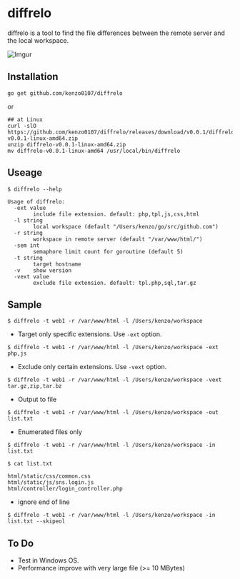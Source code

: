 # diffrelo

diffrelo is a tool to find the file differences between the remote server and the local workspace.

![Imgur](http://i.imgur.com/4tGwrRf.png)

## Installation

```
go get github.com/kenzo0107/diffrelo
```

or

```
## at Linux
curl -slO https://github.com/kenzo0107/diffrelo/releases/download/v0.0.1/diffrelo-v0.0.1-linux-amd64.zip
unzip diffrelo-v0.0.1-linux-amd64.zip
mv diffrelo-v0.0.1-linux-amd64 /usr/local/bin/diffrelo
```

## Useage

```
$ diffrelo --help

Usage of diffrelo:
  -ext value
        include file extension. default: php,tpl,js,css,html
  -l string
        local workspace (default "/Users/kenzo/go/src/github.com")
  -r string
        workspace in remote server (default "/var/www/html/")
  -sem int
        semaphore limit count for goroutine (default 5)
  -t string
        target hostname
  -v    show version
  -vext value
        exclude file extension. default: tpl.php,sql,tar.gz
```

## Sample

```
$ diffrelo -t web1 -r /var/www/html -l /Users/kenzo/workspace
```

- Target only specific extensions. Use `-ext` option.

```
$ diffrelo -t web1 -r /var/www/html -l /Users/kenzo/workspace -ext php,js
```

- Exclude only certain extensions. Use `-vext` option.

```
$ diffrelo -t web1 -r /var/www/html -l /Users/kenzo/workspace -vext tar.gz,zip,tar.bz
```

- Output to file

```
$ diffrelo -t web1 -r /var/www/html -l /Users/kenzo/workspace -out list.txt
```

- Enumerated files only

```
$ diffrelo -t web1 -r /var/www/html -l /Users/kenzo/workspace -in list.txt
```

```
$ cat list.txt

html/static/css/common.css
html/static/js/sns.login.js
html/controller/login_controller.php
```

- ignore end of line

```
$ diffrelo -t web1 -r /var/www/html -l /Users/kenzo/workspace -in list.txt --skipeol
```

## To Do

- Test in Windows OS.
- Performance improve with very large file (>= 10 MBytes)
